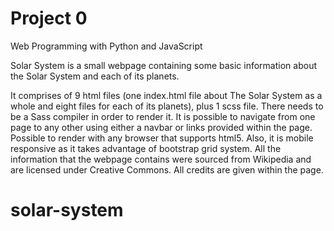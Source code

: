 # Project 0

Web Programming with Python and JavaScript

Solar System is a small webpage containing some basic information about the
Solar System and each of its planets.

It comprises of 9 html files (one index.html file about The Solar System  as a whole and
eight files for each of its planets), plus 1 scss file. There needs to be a Sass
compiler in order to render it. It is possible to navigate from one page to any
other using either a navbar or links provided within the page. Possible to
render with any browser that supports html5. Also, it is mobile responsive
as it takes advantage of bootstrap grid system.
All the information that the webpage contains were sourced from Wikipedia and
are licensed under Creative Commons.
All credits are given within the page.
# solar-system
